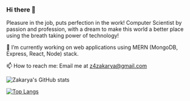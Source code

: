 ### Hi there 👋
Pleasure in the job, puts perfection in the work! Computer Scientist by passion and profession, with a dream to make this world a better place using the breath taking power of technology!

🔭 I’m currently working on web applications using MERN (MongoDB, Express, React, Node) stack.

📫 How to reach me: Email me at z4zakarya@gmail.com

![Zakarya's GitHub stats](https://github-readme-stats.vercel.app/api?username=zakarya23&show_icons=true&theme=radical)

[![Top Langs](https://github-readme-stats.vercel.app/api/top-langs/?username=zakarya23&layout=compact)](https://github.com/zakarya23/github-readme-stats)
<!--
**zakarya23/zakarya23** is a ✨ _special_ ✨ repository because its `README.md` (this file) appears on your GitHub profile.

Here are some ideas to get you started:

- 🔭 I’m currently working on ...
- 🌱 I’m currently learning ...
- 👯 I’m looking to collaborate on ...
- 🤔 I’m looking for help with ...
- 💬 Ask me about ...
- 📫 How to reach me: ...
- 😄 Pronouns: ...
- ⚡ Fun fact: ...
-->
